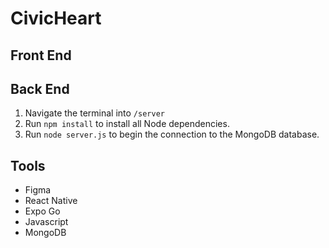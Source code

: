 # CivicHeart


## Front End

## Back End
1. Navigate the terminal into `/server`
2. Run `npm install` to install all Node dependencies.
3. Run `node server.js` to begin the connection to the MongoDB database.

## Tools
- Figma
- React Native
- Expo Go
- Javascript
- MongoDB